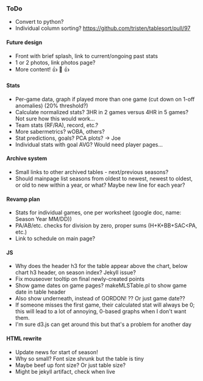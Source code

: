 ### ToDo
- Convert to python?
- Individual column sorting? https://github.com/tristen/tablesort/pull/97
#### Future design
- Front with brief splash, link to current/ongoing past stats
- 1 or 2 photos, link photos page?
- More content! :+1: :100: :+1:
#### Stats
- Per-game data, graph if played more than one game (cut down on 1-off anomalies) (20% threshold?)
- Calculate normalized stats?  3HR in 2 games versus 4HR in 5 games?  Not sure how this would work...
- Team stats (RF/RA), record, etc.?
- More sabermetrics?  wOBA, others?
- Stat predictions, goals?  PCA plots? -> Joe
- Individual stats with goal AVG?  Would need player pages...
#### Archive system
- Small links to other archived tables - next/previous seasons?
- Should mainpage list seasons from oldest to newest, newest to oldest, or old to new within a year, or what?  Maybe new line for each year?
#### Revamp plan
- Stats for individual games, one per worksheet (google doc, name: Season Year MM/DD))
- PA/AB/etc. checks for division by zero, proper sums (H+K+BB+SAC<PA, etc.)
- Link to schedule on main page?
#### JS
- Why does the header h3 for the table appear above the chart, below chart h3 header, on season index?  Jekyll issue?
- Fix mouseover tooltip on final newly-created points
- Show game dates on game pages?  makeMLSTable.pl to show game date in table header
- Also show underneath, instead of GORDON! ??  Or just game date??
- If someone misses the first game, their calculated stat will always be 0; this will lead to a lot of annoying, 0-based graphs when I don't want them.
- I'm sure d3.js can get around this but that's a problem for another day
#### HTML rewrite
- Update news for start of season!
- Why so small?  Font size shrunk but the table is tiny
- Maybe beef up font size?  Or just table size?
- Might be jekyll artifact, check when live
